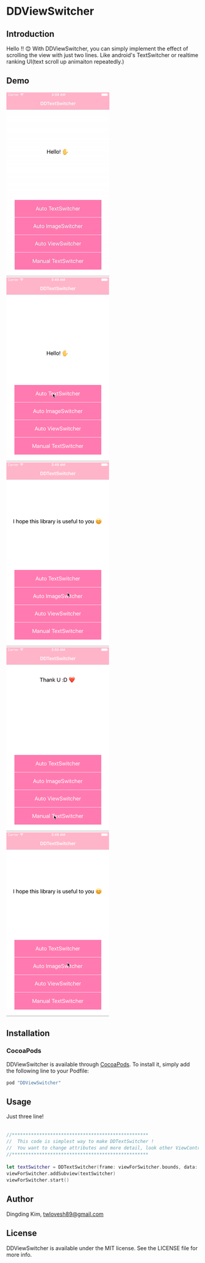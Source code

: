 
DDViewSwitcher
===================

## Introduction
Hello !! 😊
With DDViewSwitcher, you can simply implement the effect of scrolling the view with just two lines. 
Like android's TextSwitcher or realtime ranking UI(text scroll up animaiton repeatedly.)

## Demo

![Sample Main menu](https://github.com/DingdingKim/DDViewSwitcher/blob/master/Screenshot/main.gif)
![DDTextSwitcher](https://github.com/DingdingKim/DDViewSwitcher/blob/master/Screenshot/textSwitcher.gif)
![DDImageSwitcher](https://github.com/DingdingKim/DDViewSwitcher/blob/master/Screenshot/imageViewSwitcher.gif)
![DDTextSwitcher(Manually)](https://github.com/DingdingKim/DDViewSwitcher/blob/master/Screenshot/manualTextSwitcher.gif)
![DDViewSwitcher](https://github.com/DingdingKim/DDViewSwitcher/blob/master/Screenshot/viewSwitcher.gif)

## Installation

### CocoaPods

DDViewSwitcher is available through [CocoaPods](http://cocoapods.org). To install
it, simply add the following line to your Podfile:

```ruby
pod "DDViewSwitcher"
```

## Usage

Just three line!

```Swift

//**************************************************
//  This code is simplest way to make DDTextSwitcher !
//  You want to change attributes and more detail, look other ViewController in this sample !
//**************************************************

let textSwitcher = DDTextSwitcher(frame: viewForSwitcher.bounds, data: arrData, scrollDirection: .vertical)
viewForSwitcher.addSubview(textSwitcher)
viewForSwitcher.start()

```

## Author

Dingding Kim, twlovesh89@gmail.com

## License

DDViewSwitcher is available under the MIT license. See the LICENSE file for more info.
